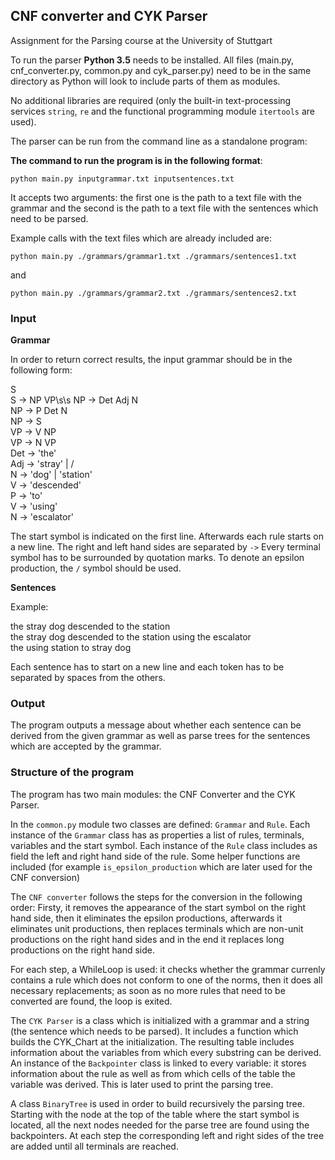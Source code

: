 ## CNF converter and CYK Parser

Assignment for the Parsing course at the University of Stuttgart

To run the parser **Python 3.5** needs to be installed. All files (main.py, cnf_converter.py, common.py and cyk_parser.py) need to be in the same directory as Python will look to include parts of them as modules.

No additional libraries are required (only the built-in text-processing services `string`, `re` and the functional programming module `itertools` are used).

The parser can be run from the command line as a standalone program:

**The command to run the program is in the following format**:

```
python main.py inputgrammar.txt inputsentences.txt
```

It accepts two arguments: the first one is the path to a text file with the grammar and the second is the path to a text file with the sentences which need to be parsed.

Example calls with the text files which are already included are:

```
python main.py ./grammars/grammar1.txt ./grammars/sentences1.txt
```

and

```
python main.py ./grammars/grammar2.txt ./grammars/sentences2.txt
```

### Input

**Grammar**

In order to return correct results, the input grammar should be in the following form:

S<br/>
S -> NP VP\s\s
NP -> Det Adj N<br/>
NP -> P Det N<br/>
NP -> S<br/>
VP -> V NP<br/>
VP -> N VP<br/>
Det -> 'the'<br/>
Adj -> 'stray' | /<br/>
N -> 'dog' | 'station'<br/>
V -> 'descended'<br/>
P -> 'to'<br/>
V -> 'using'<br/>
N -> 'escalator'<br/>

The start symbol is indicated on the first line. Afterwards each rule starts on a new line. The right and left hand sides are separated by `->`
Every terminal symbol has to be surrounded by quotation marks. To denote an epsilon production, the `/` symbol should be used.

**Sentences**

Example:

the stray dog descended to the station<br/>
the stray dog descended to the station using the escalator<br/>
the using station to stray dog<br/>

Each sentence has to start on a new line and each token has to be separated by spaces from the others.

### Output

The program outputs a message about whether each sentence can be derived from the given grammar as well as parse trees for the sentences which are accepted by the grammar.


### Structure of the program

The program has two main modules: the CNF Converter and the CYK Parser.

In the `common.py` module two classes are defined: `Grammar` and `Rule`. Each instance of the `Grammar` class has as properties a list of rules, terminals, variables and the start symbol. Each instance of the `Rule` class includes as field the left and right hand side of the rule. Some helper functions are included (for example `is_epsilon_production` which are later used for the CNF conversion)

The `CNF converter` follows the steps for the conversion in the following order: Firsty, it removes the appearance of the start symbol on the right hand side, then it eliminates the epsilon productions, afterwards it eliminates unit productions, then replaces terminals which are non-unit productions on the right hand sides and in the end it replaces long productions on the right hand side.

For each step, a WhileLoop is used: it checks whether the grammar currenly contains a rule which does not conform to one of the norms, then it does all necessary replacements; as soon as no more rules that need to be converted are found, the loop is exited.

The `CYK Parser` is a class which is initialized with a grammar and a string (the sentence which needs to be parsed). It includes a function which builds the CYK_Chart at the initialization.
The resulting table includes information about the variables from which every substring can be derived. An instance of the `Backpointer` class is linked to every variable: it stores information about the rule as well as from which cells of the table the variable was derived. This is later used to print the parsing tree.

A class `BinaryTree` is used in order to build recursively the parsing tree. Starting with the node at the top of the table where the start symbol is located, all the next nodes needed for the parse tree are found using the backpointers. At each step the corresponding left and right sides of the tree are added until all terminals are reached.
